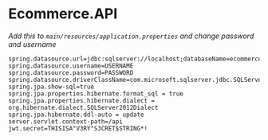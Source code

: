# Ecommerce.API

*Add this to `main/resources/application.properties` and change password and username* 
```
spring.datasource.url=jdbc:sqlserver://localhost;databaseName=ecommerce
spring.datasource.username=USERNAME
spring.datasource.password=PASSWORD
spring.datasource.driverClassName=com.microsoft.sqlserver.jdbc.SQLServerDriver
spring.jpa.show-sql=true
spring.jpa.properties.hibernate.format_sql = true
spring.jpa.properties.hibernate.dialect = org.hibernate.dialect.SQLServer2012Dialect
spring.jpa.hibernate.ddl-auto = update
server.servlet.context-path=/api
jwt.secret=THISISA"V3RY"S3CRET$STRING*!
```